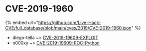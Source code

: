 # CVE-2019-1960
{% embed url="https://github.com/Live-Hack-CVE/full_database/blob/main/cves/2019/CVE-2019-1960.json" %}

* diego-tella ~> [CVE-2019-19609-EXPLOIT](https://www.alice-snow.ru/2019/database/cve-2019-1960/cve-2019-19609-exploit-diego-tella)
* n000xy ~> [CVE-2019-19609-POC-Python](https://www.alice-snow.ru/2019/database/cve-2019-1960/cve-2019-19609-poc-python-n000xy)